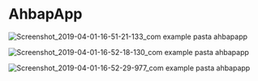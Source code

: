 # AhbapApp

![Screenshot_2019-04-01-16-51-21-133_com example pasta ahbapapp](https://user-images.githubusercontent.com/15960513/55334111-52f88f80-54a1-11e9-9c1e-8a3a4a691eff.png)

![Screenshot_2019-04-01-16-52-18-130_com example pasta ahbapapp](https://user-images.githubusercontent.com/15960513/55334476-03ff2a00-54a2-11e9-9193-db15ea91126e.png)

![Screenshot_2019-04-01-16-52-29-977_com example pasta ahbapapp](https://user-images.githubusercontent.com/15960513/55334481-082b4780-54a2-11e9-8ba2-87b125d77efa.png)

